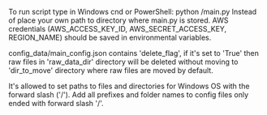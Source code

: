 To run script type in Windows cnd or PowerShell: python <your-path>/main.py
Instead of <your-path> place your own path to directory where main.py is stored.
AWS credentials (AWS_ACCESS_KEY_ID, AWS_SECRET_ACCESS_KEY, REGION_NAME) should be saved in environmental variables.


config_data/main_config.json contains 'delete_flag', if it's set to 'True' then raw files in 'raw_data_dir' directory
will be deleted without moving to 'dir_to_move' directory where raw files are moved by default.

It's allowed to set paths to files and directories for Windows OS with the forward slash ('/').
Add all prefixes and folder names to config files only ended with forward slash '/'.